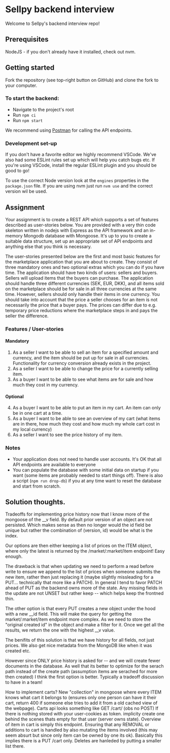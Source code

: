 # Sellpy backend interview

Welcome to Sellpy's backend interview repo!

## Prerequisites

NodeJS - if you don't already have it installed, check out nvm.

## Getting started

Fork the repository (see top-right button on GitHub) and clone the fork to your computer.

### To start the backend:

- Navigate to the project's root
- Run `npm ci`
- Run `npm start`

We recommend using [Postman](https://www.postman.com/) for calling the API endpoints.

### Development set-up

If you don't have a favorite editor we highly recommend VSCode. We've also had some ESLint rules set up which will help you catch bugs etc. If you're using VSCode, install the regular ESLint plugin and you should be good to go!

To use the correct Node version look at the `engines` properties in the `package.json` file. If you are using nvm just run `nvm use` and the correct version wil be used.

## Assignment

Your assignment is to create a REST API which supports a set of features described as user-stories below. You are provided with a very thin code skeleton written in nodejs with Express as the API framework and an in-memory Mongodb database with Mongoose. It's up to you to create a suitable data structure, set up an appropriate set of API endpoints and anything else that you think is necessary.

The user-stories presented below are the first and most basic features for the marketplace application that you are about to create. They consist of three mandatory ones and two optional extras which you can do if you have time. The application should have two kinds of users: sellers and buyers. Sellers will upload items that the buyers can purchase. The application should handle three different currencies (SEK, EUR, DKK), and all items sold on the marketplace should be for sale in all three currencies at the same time. However, sellers should only handle their items in one currency. You should take into account that the price a seller chooses for an item is not necessarily the price that a buyer pays. The prices can differ due to e.g. temporary price reductions where the marketplace steps in and pays the seller the difference.

### Features / User-stories

#### Mandatory

1. As a seller I want to be able to sell an item for a specified amount and currency, and the item should be put up for sale in all currencies. Functionality for currency conversion already exists in the project.
2. As a seller I want to be able to change the price for a currently selling item.
3. As a buyer I want to be able to see what items are for sale and how much they cost in my currency.

#### Optional

4. As a buyer I want to be able to put an item in my cart. An item can only be in one cart at a time.
5. As a buyer I want to be able to see an overview of my cart (what items are in there, how much they cost and how much my whole cart cost in my local currency)
6. As a seller I want to see the price history of my item.

### Notes

- Your application does not need to handle user accounts. It's OK that all API endpoints are available to everyone
- You can populate the database with some initial data on startup if you want (some items are probably needed to start things off). There is also a script (`npm run drop-db`) if you at any time want to reset the database and start from scratch.


## Solution thoughts.
Tradeoffs for implementing price history now that I know more of the mongoose of the __v field. By default prior version of an object are not persisted. Which makes sense as then no longer would the id field be unique but rather the combination of (version, id) would be what is the index.

Our options are then either keeping a list of prices on the ITEM object, where only the latest is returned by the /market/:market/item endpoint! Easy enough.

The drawback is that when updating we need to perform a read before write to ensure we append to the list of prices when someone submits the new item, rather then just replacing it (maybe slightly missleading for a PUT... technically that more like a PATCH). In general I tend to favor PATCH ahead of PUT as the backend owns more of the state. Any missing fields in the update are not UNSET but rather keep -- which helps keep the frontned thin.

The other option is that every PUT creates a new object under the hood with a new __id field. This will make the query for getting the market/:market/item endpoint more complex. As we need to store the "original created id" in the object and make a filter for it. Once we get all the results, we return the one with the highest __v value.

The benifits of this solution is that we have history for all fields, not just prices. We also get nice metadata from the MongoDB like when it was created etc.

However since ONLY price history is asked for -- and we will create fewer documents in the database. As well that its better to optimize for the serach path instead of the create path (assumption items are serached for more then created) I think the first option is better. Typically a tradeoff discussion to have in a team!

How to implement carts? New "collection" in mongoose where every ITEM knows what cart it belongs to (ensures only one person can have it their cart, return 400 if someone else tries to add it from a old cached view of the webpage). Carts api looks something like GET /cart/ (obs no POST) If there is nothing stored with your user-cookies as token. implicity create one behind the scenes thats empty for that user (server owns state). Overview of item in cart is simply this endpoint. Ensuring that any REMOVAL or additions to cart is handled by also mutating the items involved (this may seem absurt but since only item can be owned by one its ok). Basically this implies there is a PUT /cart only. Deletes are hanleded by putting a smaller list there.
